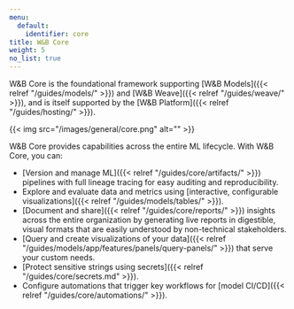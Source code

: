 ```yaml
---
menu:
  default:
    identifier: core
title: W&B Core
weight: 5
no_list: true
---
```


W&B Core is the foundational framework supporting [W&B Models]({{< relref "/guides/models/" >}}) and [W&B Weave]({{< relref "/guides/weave/" >}}), and is itself supported by the [W&B Platform]({{< relref "/guides/hosting/" >}}). 

{{< img src="/images/general/core.png" alt="" >}}

W&B Core provides capabilities across the entire ML lifecycle. With W&B Core, you can:

- [Version and manage ML]({{< relref "/guides/core/artifacts/" >}}) pipelines with full lineage tracing for easy auditing and reproducibility.
- Explore and evaluate data and metrics using [interactive, configurable visualizations]({{< relref "/guides/models/tables/" >}}).
- [Document and share]({{< relref "/guides/core/reports/" >}}) insights across the entire organization by generating live reports in digestible, visual formats that are easily understood by non-technical stakeholders.
- [Query and create visualizations of your data]({{< relref "/guides/models/app/features/panels/query-panels/" >}}) that serve your custom needs.
- [Protect sensitive strings using secrets]({{< relref "/guides/core/secrets.md" >}}).
- Configure automations that trigger key workflows for [model CI/CD]({{< relref "/guides/core/automations/" >}}).
